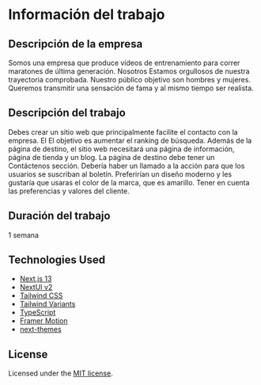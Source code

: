 # Información del trabajo

## Descripción de la empresa

Somos una empresa que produce videos de entrenamiento para correr maratones de última generación. Nosotros
Estamos orgullosos de nuestra trayectoria comprobada. Nuestro público objetivo son hombres y mujeres. Queremos
transmitir una sensación de fama y al mismo tiempo ser realista.

## Descripción del trabajo

Debes crear un sitio web que principalmente facilite el contacto con la empresa. El
El objetivo es aumentar el ranking de búsqueda. Además de la página de destino, el sitio web necesitará una
página de información, página de tienda y un blog. La página de destino debe tener un Contáctenos
sección. Debería haber un llamado a la acción para que los usuarios se suscriban al boletín.
Preferirían un diseño moderno y les gustaría que usaras el color de la marca, que es
amarillo. Tener en cuenta las preferencias y valores del cliente.

## Duración del trabajo

1 semana

## Technologies Used

-   [Next.js 13](https://nextjs.org/docs/getting-started)
-   [NextUI v2](https://nextui.org/)
-   [Tailwind CSS](https://tailwindcss.com/)
-   [Tailwind Variants](https://tailwind-variants.org)
-   [TypeScript](https://www.typescriptlang.org/)
-   [Framer Motion](https://www.framer.com/motion/)
-   [next-themes](https://github.com/pacocoursey/next-themes)

## License

Licensed under the [MIT license](https://github.com/nextui-org/next-app-template/blob/main/LICENSE).
